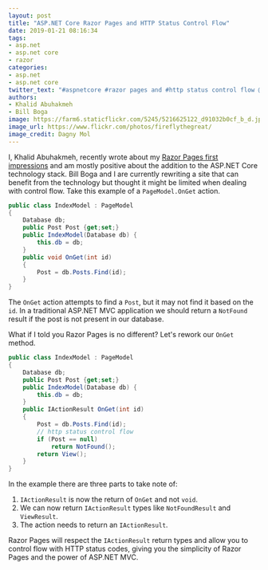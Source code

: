 ```yaml
---
layout: post
title: "ASP.NET Core Razor Pages and HTTP Status Control Flow"
date: 2019-01-21 08:16:34
tags:
- asp.net
- asp.net core
- razor
categories:
- asp.net
- asp.net core
twitter_text: "#aspnetcore #razor pages and #http status control flow @aspnet @dotnet #development"
authors:
- Khalid Abuhakmeh
- Bill Boga
image: https://farm6.staticflickr.com/5245/5216625122_d91032b0cf_b_d.jpg
image_url: https://www.flickr.com/photos/fireflythegreat/
image_credit: Dagny Mol
---
```


I, Khalid Abuhakmeh, recently wrote about my [Razor Pages first impressions][khalid] and am mostly positive about the addition to the ASP.NET Core technology stack. Bill Boga and I are currently rewriting a site that can benefit from the technology but thought it might be limited when dealing with control flow. Take this example of a `PageModel.OnGet` action.

```c#
public class IndexModel : PageModel
{
    Database db;
    public Post Post {get;set;}
    public IndexModel(Database db) {
        this.db = db;
    }
    public void OnGet(int id)
    {
        Post = db.Posts.Find(id);
    }
}
```

The `OnGet` action attempts to find a `Post`, but it may not find it based on the `id`. In a traditional ASP.NET MVC application we should return a `NotFound` result if the post is not present in our database.

What if I told you Razor Pages is no different? Let's rework our `OnGet` method.

```c#
public class IndexModel : PageModel
{
    Database db;
    public Post Post {get;set;}
    public IndexModel(Database db) {
        this.db = db;
    }
    public IActionResult OnGet(int id)
    {
        Post = db.Posts.Find(id);
        // http status control flow
        if (Post == null)
            return NotFound();
        return View();
    }
}
```

In the example there are three parts to take note of:

1. `IActionResult` is now the return of `OnGet` and not `void`.
1. We can now return `IActionResult` types like `NotFoundResult` and `ViewResult`.
1. The action needs to return an `IActionResult`.

Razor Pages will respect the `IActionResult` return types and allow you to control flow with HTTP status codes, giving you the simplicity of Razor Pages and the power of ASP.NET MVC.

[khalid]: https://www.khalidabuhakmeh.com/my-asp-net-core-razor-pages-first-impressions